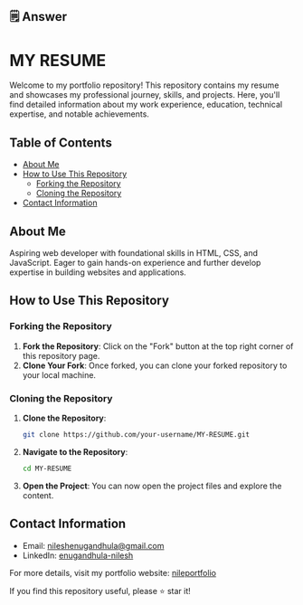 
## 🗒️ Answer

# MY RESUME

Welcome to my portfolio repository! This repository contains my resume and showcases my professional journey, skills, and projects. Here, you'll find detailed information about my work experience, education, technical expertise, and notable achievements.

## Table of Contents
- [About Me](#about-me)
- [How to Use This Repository](#how-to-use-this-repository)
  - [Forking the Repository](#forking-the-repository)
  - [Cloning the Repository](#cloning-the-repository)
- [Contact Information](#contact-information)

## About Me
Aspiring web developer with foundational skills in HTML, CSS, and JavaScript. Eager to gain hands-on experience and further develop expertise in building websites and applications.

## How to Use This Repository

### Forking the Repository
1. **Fork the Repository**: Click on the "Fork" button at the top right corner of this repository page.
2. **Clone Your Fork**: Once forked, you can clone your forked repository to your local machine.

### Cloning the Repository
1. **Clone the Repository**:
    ```bash
    git clone https://github.com/your-username/MY-RESUME.git
    ```
2. **Navigate to the Repository**:
    ```bash
    cd MY-RESUME
    ```
3. **Open the Project**: You can now open the project files and explore the content.

## Contact Information
- Email: [nileshenugandhula@gmail.com](nileshenugandhula@gmail.com)
- LinkedIn: [enugandhula-nilesh](https://www.linkedin.com/in/enugandhula-nilesh-400a14226/)

For more details, visit my portfolio website: [nileportfolio](https://nileportfolio.netlify.app/)

If you find this repository useful, please ⭐ star it!
